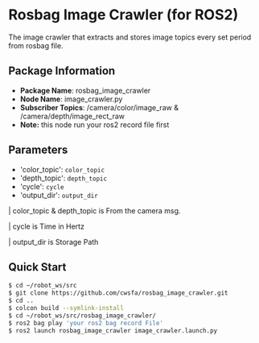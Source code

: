 # Rosbag Image Crawler (for ROS2)

The image crawler that extracts and stores image topics every set period from rosbag file.

## Package Information

- **Package Name**: rosbag_image_crawler
- **Node Name**: image_crawler.py
- **Subscriber Topics**: /camera/color/image_raw & /camera/depth/image_rect_raw
- **Note:** this node run your ros2 record file first

## Parameters

- 'color_topic': ```color_topic```
- 'depth_topic': ```depth_topic``` 
- 'cycle': ```cycle```
- 'output_dir': ```output_dir```

| color_topic & depth_topic is From the camera msg.

| cycle is Time in Hertz

| output_dir is Storage Path

## Quick Start

```bash
$ cd ~/robot_ws/src
$ git clone https://github.com/cwsfa/rosbag_image_crawler.git
$ cd ..
$ colcon build --symlink-install
$ cd ~/robot_ws/src/rosbag_image_crawler/
$ ros2 bag play 'your ros2 bag record File'
$ ros2 launch rosbag_image_crawler image_crawler.launch.py
```
